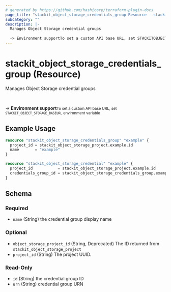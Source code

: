 ```yaml
---
# generated by https://github.com/hashicorp/terraform-plugin-docs
page_title: "stackit_object_storage_credentials_group Resource - stackit"
subcategory: ""
description: |-
  Manages Object Storage credential groups
  
  -> Environment supportTo set a custom API base URL, set STACKITOBJECTSTORAGE_BASEURL environment variable
---
```


# stackit_object_storage_credentials_group (Resource)

Manages Object Storage credential groups

<br />

-> __Environment support__<small>To set a custom API base URL, set <code>STACKIT_OBJECT_STORAGE_BASEURL</code> environment variable </small>

## Example Usage

```terraform
resource "stackit_object_storage_credentials_group" "example" {
  project_id = stackit_object_storage_project.example.id
  name       = "example"
}

resource "stackit_object_storage_credential" "example" {
  project_id           = stackit_object_storage_project.example.id
  credentials_group_id = stackit_object_storage_credentials_group.example.id
}
```

<!-- schema generated by tfplugindocs -->
## Schema

### Required

- `name` (String) the credential group display name

### Optional

- `object_storage_project_id` (String, Deprecated) The ID returned from `stackit_object_storage_project`
- `project_id` (String) The project UUID.

### Read-Only

- `id` (String) the credential group ID
- `urn` (String) credential group URN


